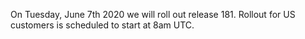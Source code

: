 On Tuesday, June 7th 2020 we will roll out release 181. Rollout for US customers is scheduled to start at 8am UTC.

